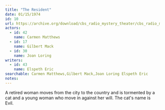 ```yaml
---
title: "The Resident"
date: 01/15/1974
id: 10
url: https://archive.org/download/cbs_radio_mystery_theater/cbs_radio_mystery_theater-0001-0050.zip/cbs_radio_mystery_theater-0001-0050%2Fcbsrmt_0010_the_resident.mp3
actors:  
  - id: 42
    name: Carmen Matthews  
  - id: 17
    name: Gilbert Mack  
  - id: 30
    name: Joan Loring
writers:  
  - id: 43
    name: Elspeth Eric
searchable: Carmen Matthews,Gilbert Mack,Joan Loring Elspeth Eric
notes:  
---
```

A retired woman moves from the city to the country and is tormented by a cat and a young woman who move in against her will. The cat's name is Evil.